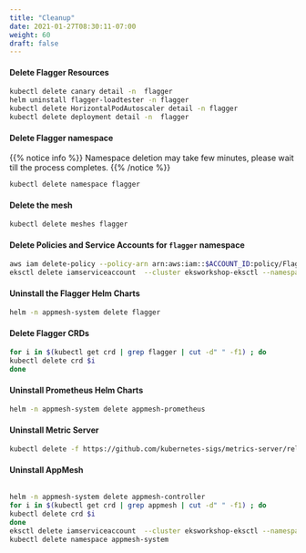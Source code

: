 ```yaml
---
title: "Cleanup"
date: 2021-01-27T08:30:11-07:00
weight: 60
draft: false
---
```


#### Delete Flagger Resources

```bash
kubectl delete canary detail -n  flagger
helm uninstall flagger-loadtester -n flagger
kubectl delete HorizontalPodAutoscaler detail -n flagger
kubectl delete deployment detail -n  flagger
```

#### Delete Flagger namespace

{{% notice info %}}
Namespace deletion may take few minutes, please wait till the process completes.
{{% /notice %}}

```bash
kubectl delete namespace flagger
```

#### Delete the mesh

```bash
kubectl delete meshes flagger
```

#### Delete Policies and Service Accounts for `flagger` namespace

```bash
aws iam delete-policy --policy-arn arn:aws:iam::$ACCOUNT_ID:policy/FlaggerEnvoyNamespaceIAMPolicy
eksctl delete iamserviceaccount  --cluster eksworkshop-eksctl --namespace flagger --name flagger-envoy-proxies
```

#### Uninstall the Flagger Helm Charts

```bash
helm -n appmesh-system delete flagger
```

#### Delete Flagger CRDs

```bash
for i in $(kubectl get crd | grep flagger | cut -d" " -f1) ; do
kubectl delete crd $i
done
```

#### Uninstall Prometheus Helm Charts

```bash
helm -n appmesh-system delete appmesh-prometheus
```

#### Uninstall Metric Server

```bash
kubectl delete -f https://github.com/kubernetes-sigs/metrics-server/releases/download/v0.4.1/components.yaml
```

#### Uninstall AppMesh 

```bash

helm -n appmesh-system delete appmesh-controller
for i in $(kubectl get crd | grep appmesh | cut -d" " -f1) ; do
kubectl delete crd $i
done
eksctl delete iamserviceaccount  --cluster eksworkshop-eksctl --namespace appmesh-system --name appmesh-controller
kubectl delete namespace appmesh-system
```
